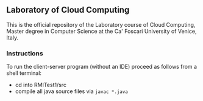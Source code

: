 
## Laboratory of Cloud Computing

This is the official repository of the Laboratory course of Cloud Computing, Master degree in Computer Science at the Ca' Foscari University of Venice, Italy.

### Instructions

To run the client-server program (without an IDE) proceed as follows from a shell terminal:

- cd into RMITest1/src
- compile all java source files via `javac *.java`